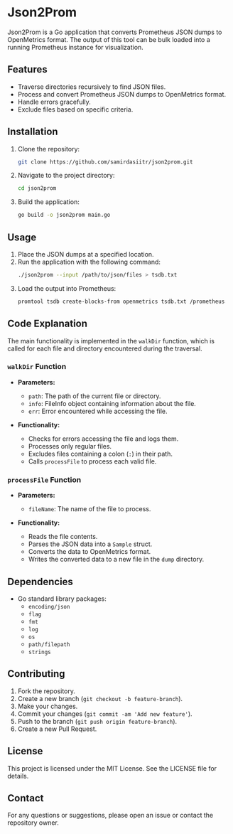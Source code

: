 # Json2Prom

Json2Prom is a Go application that converts Prometheus JSON dumps to OpenMetrics format. The output of this tool can be bulk loaded into a running Prometheus instance for visualization.

## Features

- Traverse directories recursively to find JSON files.
- Process and convert Prometheus JSON dumps to OpenMetrics format.
- Handle errors gracefully.
- Exclude files based on specific criteria.

## Installation

1. Clone the repository:
    ```sh
    git clone https://github.com/samirdasiitr/json2prom.git
    ```
2. Navigate to the project directory:
    ```sh
    cd json2prom
    ```
3. Build the application:
    ```sh
    go build -o json2prom main.go
    ```

## Usage

1. Place the JSON dumps at a specified location.
2. Run the application with the following command:
    ```sh
    ./json2prom --input /path/to/json/files > tsdb.txt
    ```
3. Load the output into Prometheus:
    ```sh
    promtool tsdb create-blocks-from openmetrics tsdb.txt /prometheus
    ```

## Code Explanation

The main functionality is implemented in the `walkDir` function, which is called for each file and directory encountered during the traversal.

### `walkDir` Function

- **Parameters:**
  - `path`: The path of the current file or directory.
  - `info`: FileInfo object containing information about the file.
  - `err`: Error encountered while accessing the file.

- **Functionality:**
  - Checks for errors accessing the file and logs them.
  - Processes only regular files.
  - Excludes files containing a colon (`:`) in their path.
  - Calls `processFile` to process each valid file.

### `processFile` Function

- **Parameters:**
  - `fileName`: The name of the file to process.

- **Functionality:**
  - Reads the file contents.
  - Parses the JSON data into a `Sample` struct.
  - Converts the data to OpenMetrics format.
  - Writes the converted data to a new file in the `dump` directory.

## Dependencies

- Go standard library packages:
  - `encoding/json`
  - `flag`
  - `fmt`
  - `log`
  - `os`
  - `path/filepath`
  - `strings`

## Contributing

1. Fork the repository.
2. Create a new branch (`git checkout -b feature-branch`).
3. Make your changes.
4. Commit your changes (`git commit -am 'Add new feature'`).
5. Push to the branch (`git push origin feature-branch`).
6. Create a new Pull Request.

## License

This project is licensed under the MIT License. See the LICENSE file for details.

## Contact

For any questions or suggestions, please open an issue or contact the repository owner.
